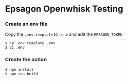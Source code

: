 # Epsagon Openwhisk Testing

### Create an env file

Copy the `.env.template` to `.env` and edit the `EPSAGON_TOKEN`

```
$ cp .env.template .env
$ vi .env
```

### Create the action

```
$ npm install
$ npm run build
```
